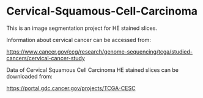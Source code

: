 # Cervical-Squamous-Cell-Carcinoma
This is an image segmentation project for HE stained slices.

Information about cervical cancer can be accessed from:

https://www.cancer.gov/ccg/research/genome-sequencing/tcga/studied-cancers/cervical-cancer-study

Data of Cervical Squamous Cell Carcinoma HE stained slices can be downloaded from:

https://portal.gdc.cancer.gov/projects/TCGA-CESC
